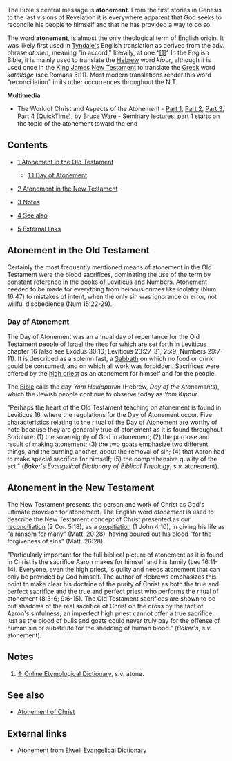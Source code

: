 The Bible's central message is **atonement**. From the first
stories in Genesis to the last visions of Revelation it is
everywhere apparent that God seeks to reconcile his people to
himself and that he has provided a way to do so.

The word **atonement**, is almost the only theological term of
English origin. It was likely first used in
[Tyndale's](William_Tyndale "William Tyndale") English translation
as derived from the adv. phrase *atonen*, meaning "in accord,"
literally, at one.^[[1]](#note-0)^ In the English Bible, it is
mainly used to translate the [Hebrew](Hebrew "Hebrew") word
*kipur*, although it is used once in the [King James](KJV "KJV")
[New Testament](New_Testament "New Testament") to translate the
[Greek](Greek "Greek") word *katallage* (see Romans 5:11). Most
modern translations render this word "reconciliation" in its other
occurrences throughout the N.T.

**Multimedia**

-   The Work of Christ and Aspects of the Atonement -
    [Part 1](http://www.biblicaltraining.org/audio/TH504/theology_2_05_QT-high.mov),
    [Part 2](http://www.biblicaltraining.org/audio/TH504/theology_2_06_QT-high.mov),
    [Part 3](http://www.biblicaltraining.org/audio/TH504/theology_2_07_QT-high.mov),
    [Part 4](http://www.biblicaltraining.org/audio/TH504/theology_2_08_QT-high.mov)
    (QuickTime), by [Bruce Ware](Bruce_Ware "Bruce Ware") - Seminary
    lectures; part 1 starts on the topic of the atonement toward the
    end

## Contents

-   [1 Atonement in the Old Testament](#Atonement_in_the_Old_Testament)
    -   [1.1 Day of Atonement](#Day_of_Atonement)

-   [2 Atonement in the New Testament](#Atonement_in_the_New_Testament)
-   [3 Notes](#Notes)
-   [4 See also](#See_also)
-   [5 External links](#External_links)



## Atonement in the Old Testament

Certainly the most frequently mentioned means of atonement in the
Old Testament were the blood sacrifices, dominating the use of the
term by constant reference in the books of Leviticus and Numbers.
Atonement needed to be made for everything from heinous crimes like
idolatry (Num 16:47) to mistakes of intent, when the only sin was
ignorance or error, not willful disobedience (Num 15:22-29).

### Day of Atonement

The Day of Atonement was an annual day of repentance for the Old
Testament people of Israel the rites for which are set forth in
Leviticus chapter 16 (also see Exodus 30:10; Leviticus 23:27-31,
25:9; Numbers 29:7-11). It is described as a solemn fast, a
[Sabbath](Sabbath "Sabbath") on which no food or drink could be
consumed, and on which all work was forbidden. Sacrifices were
offered by the
[high priest](index.php?title=High_priest&action=edit&redlink=1 "High priest (page does not exist)")
as an atonement for himself and for the people.

The [Bible](Bible "Bible") calls the day *Yom Hakippurim* (Hebrew,
*Day of the Atonements*), which the Jewish people continue to
observe today as *Yom Kippur*.

"Perhaps the heart of the Old Testament teaching on atonement is
found in Leviticus 16, where the regulations for the Day of
Atonement occur. Five characteristics relating to the ritual of the
Day of Atonement are worthy of note because they are generally true
of atonement as it is found throughout Scripture: (1) the
sovereignty of God in atonement; (2) the purpose and result of
making atonement; (3) the two goats emphasize two different things,
and the burning another, about the removal of sin; (4) that Aaron
had to make special sacrifice for himself; (5) the comprehensive
quality of the act."
(*Baker's Evangelical Dictionary of Biblical Theology*, *s.v.*
atonement).

## Atonement in the New Testament

The New Testament presents the person and work of Christ as God's
ultimate provision for atonement. The English word *atonement* is
used to describe the New Testament concept of Christ presented as
our [reconciliation](Reconciliation "Reconciliation") (2 Cor.
5:18), as a [propitiation](Propitiation "Propitiation") (1 John
4:10), in giving his life as "a ransom for many" (Matt. 20:28),
having poured out his blood "for the forgiveness of sins" (Matt.
26:28).

"Particularly important for the full biblical picture of atonement
as it is found in Christ is the sacrifice Aaron makes for himself
and his family (Lev 16:11-14). Everyone, even the high priest, is
guilty and needs atonement that can only be provided by God
himself. The author of Hebrews emphasizes this point to make clear
his doctrine of the purity of Christ as both the true and perfect
sacrifice and the true and perfect priest who performs the ritual
of atonement (8:3-6; 9:6-15). The Old Testament sacrifices are
shown to be but shadows of the real sacrifice of Christ on the
cross by the fact of Aaron's sinfulness; an imperfect high priest
cannot offer a true sacrifice, just as the blood of bulls and goats
could never truly pay for the offense of human sin or substitute
for the shedding of human blood." (*Baker's*, *s.v.* atonement).

## Notes

1.  [↑](#ref-0)
    [Online Etymological Dictionary](http://www.etymonline.com/index.php?term=atone),
    s.v. atone.

## See also

-   [Atonement of Christ](Atonement_of_Christ "Atonement of Christ")

## External links

-   [Atonement](http://mb-soft.com/believe/text/atonemen.htm) from
    Elwell Evangelical Dictionary




